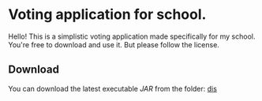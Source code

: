 Voting application for school.
===================


Hello! This is a simplistic voting application made specifically for my school. You're free to download and use it. But please follow the license.

Download
-------------

You can download the latest executable *JAR* from the folder:
[dis](https://github.com/Vikrant-G/Voting/tree/master/dis)
